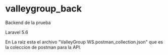 # valleygroup_back
 Backend de la prueba

Laravel 5.6

En La raiz esta el archivo "ValleyGroup WS.postman_collection.json" que es la coleccion de postman para la API.
